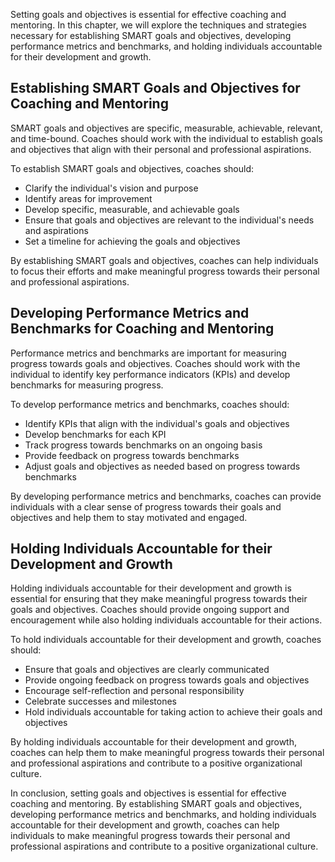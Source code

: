 
Setting goals and objectives is essential for effective coaching and mentoring. In this chapter, we will explore the techniques and strategies necessary for establishing SMART goals and objectives, developing performance metrics and benchmarks, and holding individuals accountable for their development and growth.

Establishing SMART Goals and Objectives for Coaching and Mentoring
------------------------------------------------------------------

SMART goals and objectives are specific, measurable, achievable, relevant, and time-bound. Coaches should work with the individual to establish goals and objectives that align with their personal and professional aspirations.

To establish SMART goals and objectives, coaches should:

* Clarify the individual's vision and purpose
* Identify areas for improvement
* Develop specific, measurable, and achievable goals
* Ensure that goals and objectives are relevant to the individual's needs and aspirations
* Set a timeline for achieving the goals and objectives

By establishing SMART goals and objectives, coaches can help individuals to focus their efforts and make meaningful progress towards their personal and professional aspirations.

Developing Performance Metrics and Benchmarks for Coaching and Mentoring
------------------------------------------------------------------------

Performance metrics and benchmarks are important for measuring progress towards goals and objectives. Coaches should work with the individual to identify key performance indicators (KPIs) and develop benchmarks for measuring progress.

To develop performance metrics and benchmarks, coaches should:

* Identify KPIs that align with the individual's goals and objectives
* Develop benchmarks for each KPI
* Track progress towards benchmarks on an ongoing basis
* Provide feedback on progress towards benchmarks
* Adjust goals and objectives as needed based on progress towards benchmarks

By developing performance metrics and benchmarks, coaches can provide individuals with a clear sense of progress towards their goals and objectives and help them to stay motivated and engaged.

Holding Individuals Accountable for their Development and Growth
----------------------------------------------------------------

Holding individuals accountable for their development and growth is essential for ensuring that they make meaningful progress towards their goals and objectives. Coaches should provide ongoing support and encouragement while also holding individuals accountable for their actions.

To hold individuals accountable for their development and growth, coaches should:

* Ensure that goals and objectives are clearly communicated
* Provide ongoing feedback on progress towards goals and objectives
* Encourage self-reflection and personal responsibility
* Celebrate successes and milestones
* Hold individuals accountable for taking action to achieve their goals and objectives

By holding individuals accountable for their development and growth, coaches can help them to make meaningful progress towards their personal and professional aspirations and contribute to a positive organizational culture.

In conclusion, setting goals and objectives is essential for effective coaching and mentoring. By establishing SMART goals and objectives, developing performance metrics and benchmarks, and holding individuals accountable for their development and growth, coaches can help individuals to make meaningful progress towards their personal and professional aspirations and contribute to a positive organizational culture.

